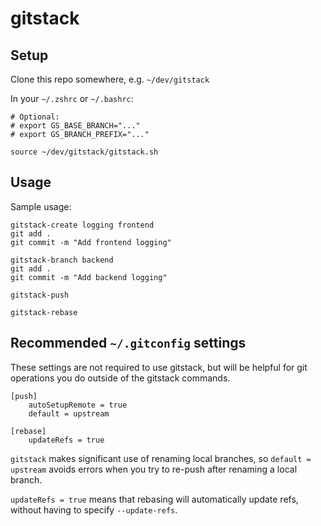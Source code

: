# gitstack

## Setup

Clone this repo somewhere, e.g. `~/dev/gitstack`

In your `~/.zshrc` or `~/.bashrc`:
```
# Optional:
# export GS_BASE_BRANCH="..."
# export GS_BRANCH_PREFIX="..."

source ~/dev/gitstack/gitstack.sh
```

## Usage

Sample usage:
```
gitstack-create logging frontend
git add .
git commit -m "Add frontend logging"

gitstack-branch backend
git add .
git commit -m "Add backend logging"

gitstack-push

gitstack-rebase
```

## Recommended `~/.gitconfig` settings

These settings are not required to use gitstack, but will be helpful for git operations you do outside of the gitstack commands.

```
[push]
    autoSetupRemote = true
    default = upstream

[rebase]
    updateRefs = true
```

`gitstack` makes significant use of renaming local branches, so `default = upstream` avoids errors when you try to re-push after renaming a local branch.

`updateRefs = true` means that rebasing will automatically update refs, without having to specify `--update-refs`.
